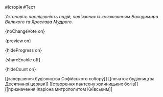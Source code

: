 #Історія #Тест

*Установіть послідовність подій, пов’язаних із князюванням Володимира Великого
та Ярослава Мудрого.*

{noChangeVote on}

{preview on}

{hideProgress on}

{shareEnable off}

{hideCount on}

[[завершення будівництва Софійського собору]]
[[початок будівництва Десятинної церкви]]
[[створення пантеону язичницьких богів]]
[[призначення Іларіона митрополитом Київським]]
